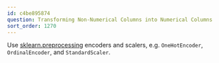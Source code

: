 ```yaml
---
id: c4be895874
question: Transforming Non-Numerical Columns into Numerical Columns
sort_order: 1270
---
```


Use [sklearn.preprocessing](https://scikit-learn.org/stable/modules/preprocessing.html) encoders and scalers, e.g. `OneHotEncoder`, `OrdinalEncoder`, and `StandardScaler`. 